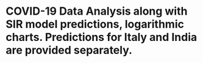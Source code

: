 # COVID-19 Data Analysis along with SIR model predictions, logarithmic charts. Predictions for Italy and India are provided separately.

